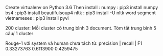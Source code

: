 Create virtualenv on Python 3.6
Then install :
numpy : pip3 install numpy
bs4 : pip3 install beautifulsoup4
nltk : pip3 install -U nltk
word segment vietnameses : pip3 install pyvi

200 cluster: Mỗi cluster có trung bình 3 document.
Tóm tắt trung bình 5 câu/ 1 cluster

Rouge-1 với system và human chưa tách từ: 
precision | recall | F1
0.33273763 0.6113900 0.4259475